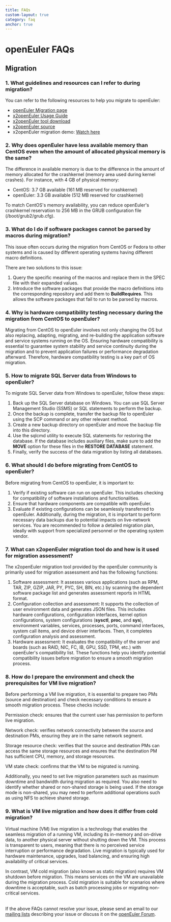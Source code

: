 ```yaml
---
title: FAQs
custom-layout: true
category: faq
anchor: true
---
```


<!-- <script setup>
  import TheFAQ from "~@/views/faq/TheFAQ.vue"
</script> -->

<div class="markdown">

# openEuler FAQs

## Migration

### 1. What guidelines and resources can I refer to during migration?

You can refer to the following resources to help you migrate to openEuler:

- [openEuler Migration page](https://www.openeuler.org/en/migration/)
- [x2openEuler Usage Guide](https://docs.openeuler.org/en/docs/20.03_LTS_SP1/docs/x2openEuler/Introduce.html)
- [x2openEuler tool download](https://repo.oepkgs.net/openEuler/rpm/openEuler-22.03-LTS/contrib/x2openEuler/noarch/Packages/)
- [x2openEuler source](https://forum.openeuler.org/t/topic/768)
- x2openEuler migration demo: [Watch here](https://youtu.be/tk7wlg9-Y3g?si=QDIq5e9m2z53gIHd)

### 2. Why does openEuler have less available memory than CentOS even when the amount of allocated physical memory is the same?

The difference in available memory is due to the difference in the amount of memory allocated for the crashkernel (memory area used during kernel crashes). For instance, with 4 GB of physical memory:

- CentOS: 3.7 GB available (161 MB reserved for crashkernel)
- openEuler: 3.3 GB available (512 MB reserved for crashkernel)

To match CentOS's memory availability, you can reduce openEuler's crashkernel reservation to 256 MB in the GRUB configuration file (/boot/grub2/grub.cfg).

### 3. What do I do if software packages cannot be parsed by macros during migration?

This issue often occurs during the migration from CentOS or Fedora to other systems and is caused by different operating systems having different macro definitions.

There are two solutions to this issue:

1. Query the specific meaning of the macros and replace them in the SPEC file with their expanded values.
2. Introduce the software packages that provide the macro definitions into the corresponding repository and add them to **BuildRequires**. This allows the software packages that fail to run to be parsed by macros.

### 4. Why is hardware compatibility testing necessary during the migration from CentOS to openEuler?

Migrating from CentOS to openEuler involves not only changing the OS but also replacing, adapting, migrating, and re-building the application software and service systems running on the OS. Ensuring hardware compatibility is essential to guarantee system stability and service continuity during the migration and to prevent application failures or performance degradation afterward. Therefore, hardware compatibility testing is a key part of OS migration.

### 5. How to migrate SQL Server data from Windows to openEuler?

To migrate SQL Server data from Windows to openEuler, follow these steps:

1. Back up the SQL Server database on Windows. You can use SQL Server Management Studio (SSMS) or SQL statements to perform the backup.
2. Once the backup is complete, transfer the backup file to openEuler using the SCP command or any other relevant method.
3. Create a new backup directory on openEuler and move the backup file into this directory.
4. Use the sqlcmd utility to execute SQL statements for restoring the database. If the database includes auxiliary files, make sure to add the **MOVE** option for these files in the **RESTORE DATABASE** statement.
5. Finally, verify the success of the data migration by listing all databases.

### 6. What should I do before migrating from CentOS to openEuler?

Before migrating from CentOS to openEuler, it is important to:

1. Verify if existing software can run on openEuler. This includes checking for compatibility of software installations and functionalities.
2. Ensure that hardware components are compatible with openEuler.
3. Evaluate if existing configurations can be seamlessly transferred to openEuler.
Additionally, during the migration, it is important to perform necessary data backups due to potential impacts on live-network services. You are recommended to follow a detailed migration plan, ideally with support from specialized personnel or the operating system vendor.

### 7. What can x2openEuler migration tool do and how is it used for migration assessment?

The x2openEuler migration tool provided by the openEuler community is primarily used for migration assessment and has the following functions:

1. Software assessment: It assesses various applications (such as RPM, TAR, ZIP, GZIP, JAR, PY, PYC, SH, BIN, etc.) by scanning the dependent software package list and generates assessment reports in HTML format.
2. Configuration collection and assessment: It supports the collection of user environment data and generates JSON files. This includes hardware configurations, configuration interfaces, kernel option configurations, system configurations (**sysctl**, **proc**, and **sys**), environment variables, services, processes, ports, command interfaces, system call items, and device driver interfaces. Then, it completes configuration analysis and assessment.
3. Hardware assessment: It evaluates the compatibility of the server and boards (such as RAID, NIC, FC, IB, GPU, SSD, TPM, etc.) with openEuler's compatibility list.
These functions help you identify potential compatibility issues before migration to ensure a smooth migration process.

### 8. How do I prepare the environment and check the prerequisites for VM live migration?

Before performing a VM live migration, it is essential to prepare two PMs (source and destination) and check necessary conditions to ensure a smooth migration process. These checks include:

Permission check: ensures that the current user has permission to perform live migration.

Network check: verifies network connectivity between the source and destination PMs, ensuring they are in the same network segment.

Storage resource check: verifies that the source and destination PMs can access the same storage resources and ensures that the destination PM has sufficient CPU, memory, and storage resources.

VM state check: confirms that the VM to be migrated is running.

Additionally, you need to set live migration parameters such as maximum downtime and bandwidth during migration as required. You also need to identify whether shared or non-shared storage is being used. If the storage mode is non-shared, you may need to perform additional operations such as using NFS to achieve shared storage.

### 9. What is VM live migration and how does it differ from cold migration?

Virtual machine (VM) live migration is a technology that enables the seamless migration of a running VM, including its in-memory and on-drive data, to another physical server without shutting down the VM. This process is transparent to users, meaning that there is no perceived service interruption or performance degradation. Live migration is typically used for hardware maintenance, upgrades, load balancing, and ensuring high availability of critical services.

In contrast, VM cold migration (also known as static migration) requires VM shutdown before migration. This means services on the VM are unavailable during the migration process. Cold migration is suitable for scenarios where downtime is acceptable, such as batch processing jobs or migrating non-critical services.

<p style="margin-top:32px">

If the above FAQs cannot resolve your issue, please send an email to our [mailing lists](/en/community/mailing-list/) describing your issue or discuss it on the [openEuler Forum](https://forum.openeuler.org/).

</p>

</div>